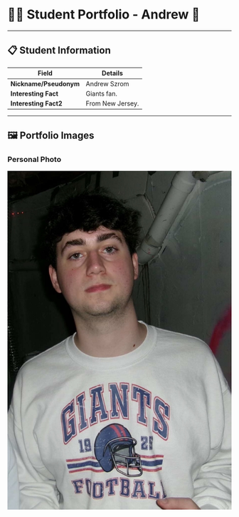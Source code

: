 # 👨‍🎓 Student Portfolio - Andrew 🚴

---

## 📋 Student Information

| **Field** | **Details** |
|-----------|-------------|
| **Nickname/Pseudonym** | Andrew Szrom |
| **Interesting Fact** | Giants fan. |
| **Interesting Fact2** | From New Jersey. |

---

## 🖼️ Portfolio Images


### Personal Photo
![Andrew](IMG_5831.jpg)


